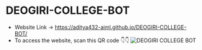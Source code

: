 # DEOGIRI-COLLEGE-BOT
* Website Link -> https://aditya432-aiml.github.io/DEOGIRI-COLLEGE-BOT/
* To access the website, scan this QR code 👇👇
![DEOGIRI COLLEGE BOT](https://user-images.githubusercontent.com/81558819/209705974-955b11a7-a820-4f31-8a21-b3f0cbe5644e.png)
